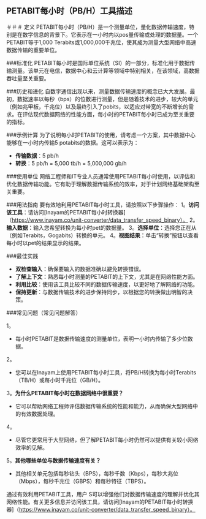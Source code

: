 ## PETABIT每小时（PB/H）工具描述

＃＃＃ 定义
PETABIT每小时（PB/H）是一个测量单位，量化数据传输速度，特别是在数字信息的背景下。它表示在一小时内以pos量传输或处理的数据量。一个PETABIT等于1,000 Terabits或1,000,000千兆位，使其成为测量大型网络中高速数据传输的重要单位。

###标准化
PETABIT每小时是国际单位系统（SI）的一部分，标准化用于数据传输测量。该单元在电信，数据中心和云计算等领域中特别相关，在该领域，高数据吞吐量至关重要。

###历史和进化
自数字通信出现以来，测量数据传输速度的概念已大大发展。最初，数据速率以每秒（bps）的位数进行测量，但是随着技术的进步，较大的单元（例如兆甲板，千兆位）以及最终引入了pobits，以适应对带宽的不断增长的需求。在评估现代数据网络的性能方面，每小时的PETABIT每小时已成为至关重要的指标。

###示例计算
为了说明每小时PETABIT的使用，请考虑一个方案，其中数据中心能够在一小时内传输5 potabits的数据。这可以表示为：
-  **传输数据**：5 pb/h
-  **转换**：5 pb/h = 5,000 tb/h = 5,000,000 gb/h

###使用单位
网络工程师和IT专业人员通常使用PETABIT每小时使用，以评估和优化数据传输功能。它有助于理解数据传输系统的效率，对于计划网络基础架构至关重要。

###用法指南
要有效地利用PETABIT每小时工具，请按照以下步骤操作：
1。**访问该工具**：请访问[Inayam的PETABIT每小时转换器]（https://www.inayam.co/unit-converter/data_transfer_speed_binary）。
2。**输入数据**：输入您希望转换为每小时pet的数据量。
3。**选择单位**：选择您正在从（例如Terabits，Gogabits）转换的单元。
4。**视图结果**：单击“转换”按钮以查看每小时以pet的结果显示的结果。

###最佳实践
-  **双检查输入**：确保要输入的数据准确以避免转换错误。
-  **了解上下文**：熟悉每小时测量的PETABIT的上下文，尤其是在网络性能方面。
-  **利用比较**：使用该工具比较不同的数据传输速度，以更好地了解网络的功能。
-  **保持更新**：与数据传输技术的进步保持同步，以根据您的转换做出明智的决策。

###常见问题（常见问题解答）

1。
- 每小时PETABIT是数据传输速度的测量单位，表明一小时内传输了多少位数据。

2。
- 您可以在Inayam上使用PETABIT每小时工具，将PB/H转换为每小时Terabits（TB/H）或每小时千兆位（GB/H）。

3。**为什么PETABIT每小时在数据网络中很重要？**
- 它可以帮助网络工程师评估数据传输系统的性能和能力，从而确保大型网络中的有效数据处理。

4。
- 尽管它更常用于大型网络，但了解PETABIT每小时仍然可以提供有关较小网络效率的见解。

5。**其他哪些单位与数据传输速度有关？**
- 其他相关单元包括每秒钻头（BPS），每秒千数（Kbps），每秒大兆位（Mbps），每秒千兆位（GBPS）和每秒特征（TBPS）。

通过有效利用PETABIT工具，用户 S可以增强他们对数据传输速度的理解并优化其网络性能。有关更多信息并访问该工具，请访问[Inayam的PETABIT每小时转换器]（https://www.inayam.co/unit-converter/data_transfer_speed_binary）。